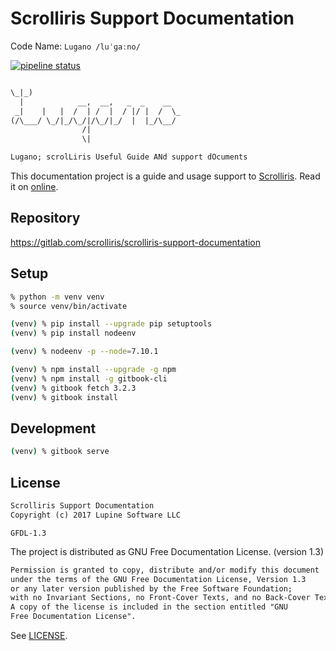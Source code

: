 # Scrolliris Support Documentation

Code Name: `Lugano /luˈɡaːno/`

[![pipeline status][pipeline]][commit]

[pipeline]: https://gitlab.com/scrolliris/scrolliris-support-documentation/badges/master/pipeline.svg
[commit]: https://gitlab.com/scrolliris/scrolliris-support-documentation/commits/master


```txt

\_|_)
  |            __,  __,   _  _    __
 _|    |   |  /  | /  |  / |/ |  /  \_
(/\___/ \_/|_/\_/|/\_/|_/  |  |_/\__/
                /|
                \|

Lugano; scrolLiris Useful Guide ANd support dOcuments
```

This documentation project is a guide and usage support to [Scrolliris](
https://about.scrolliris.com/). Read it on [online](
https://support.scrolliris.com/).


## Repository

https://gitlab.com/scrolliris/scrolliris-support-documentation


## Setup

```zsh
% python -m venv venv
% source venv/bin/activate

(venv) % pip install --upgrade pip setuptools
(venv) % pip install nodeenv

(venv) % nodeenv -p --node=7.10.1

(venv) % npm install --upgrade -g npm
(venv) % npm install -g gitbook-cli
(venv) % gitbook fetch 3.2.3
(venv) % gitbook install
```

## Development

```zsh
(venv) % gitbook serve
```


## License

```txt
Scrolliris Support Documentation
Copyright (c) 2017 Lupine Software LLC
```

`GFDL-1.3`

The project is distributed as GNU Free Documentation License. (version 1.3)

```txt
Permission is granted to copy, distribute and/or modify this document
under the terms of the GNU Free Documentation License, Version 1.3
or any later version published by the Free Software Foundation;
with no Invariant Sections, no Front-Cover Texts, and no Back-Cover Texts.
A copy of the license is included in the section entitled "GNU
Free Documentation License".
```

See [LICENSE](LICENSE).
